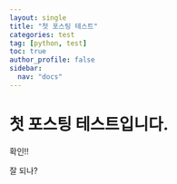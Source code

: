 ```yaml
---
layout: single
title: "첫 포스팅 테스트"
categories: test
tag: [python, test]
toc: true
author_profile: false
sidebar:
  nav: "docs"
---
```


# 첫 포스팅 테스트입니다.

확인!!

잘 되나?
